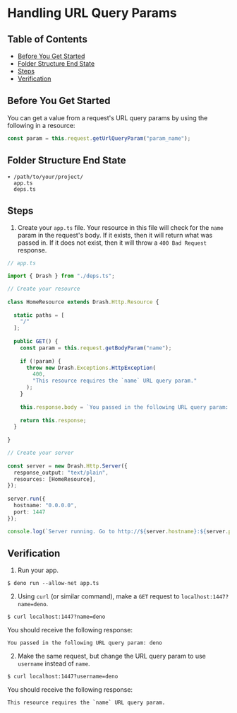 # Handling URL Query Params

## Table of Contents

* [Before You Get Started](#before-you-get-started)
* [Folder Structure End State](#folder-structure-end-state)
* [Steps](#steps)
* [Verification](#verification)

## Before You Get Started

You can get a value from a request's URL query params by using the following in a resource:

```typescript
const param = this.request.getUrlQueryParam("param_name");
```

## Folder Structure End State

```text
▾ /path/to/your/project/
  app.ts
  deps.ts
```

## Steps

1. Create your `app.ts` file. Your resource in this file will check for the `name` param in the request's body. If it exists, then it will return what was passed in. If it does not exist, then it will throw a `400 Bad Request` response.

  ```typescript
  // app.ts

  import { Drash } from "./deps.ts";

  // Create your resource
   
  class HomeResource extends Drash.Http.Resource {
   
    static paths = [
      "/"
    ];
   
    public GET() {
      const param = this.request.getBodyParam("name");
   
      if (!param) {
        throw new Drash.Exceptions.HttpException(
          400,
          "This resource requires the `name` URL query param."
        );
      }
   
      this.response.body = `You passed in the following URL query param: ${param}`;
   
      return this.response;
    }
   
  }

  // Create your server
   
  const server = new Drash.Http.Server({
    response_output: "text/plain",
    resources: [HomeResource],
  });
   
  server.run({
    hostname: "0.0.0.0",
    port: 1447
  });

  console.log(`Server running. Go to http://${server.hostname}:${server.port}.`);
  ```

## Verification

1. Run your app.

  ```shell
  $ deno run --allow-net app.ts
  ```

2. Using `curl` (or similar command), make a `GET` request to `localhost:1447?name=deno`.

  ```text
  $ curl localhost:1447?name=deno
  ```

  You should receive the following response:

  ```text
  You passed in the following URL query param: deno
  ```

2. Make the same request, but change the URL query param to use `username` instead of `name`.

  ```text
  $ curl localhost:1447?username=deno
  ```

  You should receive the following response:

  ```text
  This resource requires the `name` URL query param.
  ```